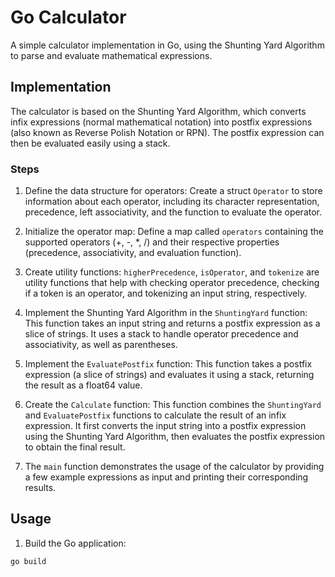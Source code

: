 # Go Calculator

A simple calculator implementation in Go, using the Shunting Yard Algorithm to parse and evaluate mathematical expressions.

## Implementation

The calculator is based on the Shunting Yard Algorithm, which converts infix expressions (normal mathematical notation) into postfix expressions (also known as Reverse Polish Notation or RPN). The postfix expression can then be evaluated easily using a stack.

### Steps

1. Define the data structure for operators: Create a struct `Operator` to store information about each operator, including its character representation, precedence, left associativity, and the function to evaluate the operator.

2. Initialize the operator map: Define a map called `operators` containing the supported operators (+, -, *, /) and their respective properties (precedence, associativity, and evaluation function).

3. Create utility functions: `higherPrecedence`, `isOperator`, and `tokenize` are utility functions that help with checking operator precedence, checking if a token is an operator, and tokenizing an input string, respectively.

4. Implement the Shunting Yard Algorithm in the `ShuntingYard` function: This function takes an input string and returns a postfix expression as a slice of strings. It uses a stack to handle operator precedence and associativity, as well as parentheses.

5. Implement the `EvaluatePostfix` function: This function takes a postfix expression (a slice of strings) and evaluates it using a stack, returning the result as a float64 value.

6. Create the `Calculate` function: This function combines the `ShuntingYard` and `EvaluatePostfix` functions to calculate the result of an infix expression. It first converts the input string into a postfix expression using the Shunting Yard Algorithm, then evaluates the postfix expression to obtain the final result.

7. The `main` function demonstrates the usage of the calculator by providing a few example expressions as input and printing their corresponding results.

## Usage

1. Build the Go application:

```sh
go build
